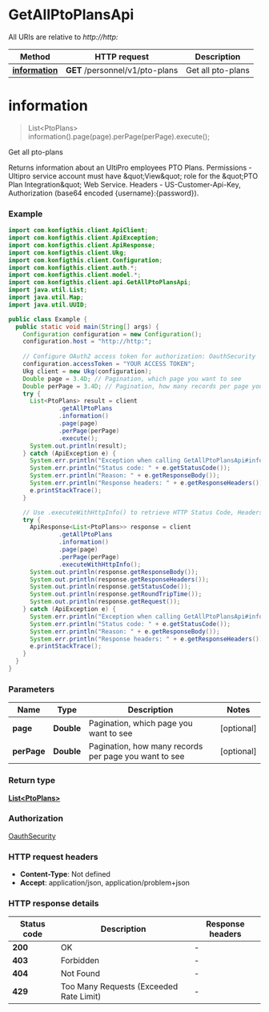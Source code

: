 # GetAllPtoPlansApi

All URIs are relative to *http://http:*

| Method | HTTP request | Description |
|------------- | ------------- | -------------|
| [**information**](GetAllPtoPlansApi.md#information) | **GET** /personnel/v1/pto-plans | Get all pto-plans |


<a name="information"></a>
# **information**
> List&lt;PtoPlans&gt; information().page(page).perPage(perPage).execute();

Get all pto-plans

Returns information about an UltiPro employees PTO Plans. Permissions - Ultipro service account must have \&quot;View\&quot; role for the \&quot;PTO Plan Integration\&quot; Web Service. Headers - US-Customer-Api-Key, Authorization (base64 encoded {username}:{password}). 

### Example
```java
import com.konfigthis.client.ApiClient;
import com.konfigthis.client.ApiException;
import com.konfigthis.client.ApiResponse;
import com.konfigthis.client.Ukg;
import com.konfigthis.client.Configuration;
import com.konfigthis.client.auth.*;
import com.konfigthis.client.model.*;
import com.konfigthis.client.api.GetAllPtoPlansApi;
import java.util.List;
import java.util.Map;
import java.util.UUID;

public class Example {
  public static void main(String[] args) {
    Configuration configuration = new Configuration();
    configuration.host = "http://http:";
    
    // Configure OAuth2 access token for authorization: OauthSecurity
    configuration.accessToken = "YOUR ACCESS TOKEN";
    Ukg client = new Ukg(configuration);
    Double page = 3.4D; // Pagination, which page you want to see
    Double perPage = 3.4D; // Pagination, how many records per page you want to see
    try {
      List<PtoPlans> result = client
              .getAllPtoPlans
              .information()
              .page(page)
              .perPage(perPage)
              .execute();
      System.out.println(result);
    } catch (ApiException e) {
      System.err.println("Exception when calling GetAllPtoPlansApi#information");
      System.err.println("Status code: " + e.getStatusCode());
      System.err.println("Reason: " + e.getResponseBody());
      System.err.println("Response headers: " + e.getResponseHeaders());
      e.printStackTrace();
    }

    // Use .executeWithHttpInfo() to retrieve HTTP Status Code, Headers and Request
    try {
      ApiResponse<List<PtoPlans>> response = client
              .getAllPtoPlans
              .information()
              .page(page)
              .perPage(perPage)
              .executeWithHttpInfo();
      System.out.println(response.getResponseBody());
      System.out.println(response.getResponseHeaders());
      System.out.println(response.getStatusCode());
      System.out.println(response.getRoundTripTime());
      System.out.println(response.getRequest());
    } catch (ApiException e) {
      System.err.println("Exception when calling GetAllPtoPlansApi#information");
      System.err.println("Status code: " + e.getStatusCode());
      System.err.println("Reason: " + e.getResponseBody());
      System.err.println("Response headers: " + e.getResponseHeaders());
      e.printStackTrace();
    }
  }
}

```

### Parameters

| Name | Type | Description  | Notes |
|------------- | ------------- | ------------- | -------------|
| **page** | **Double**| Pagination, which page you want to see | [optional] |
| **perPage** | **Double**| Pagination, how many records per page you want to see | [optional] |

### Return type

[**List&lt;PtoPlans&gt;**](PtoPlans.md)

### Authorization

[OauthSecurity](../README.md#OauthSecurity)

### HTTP request headers

 - **Content-Type**: Not defined
 - **Accept**: application/json, application/problem+json

### HTTP response details
| Status code | Description | Response headers |
|-------------|-------------|------------------|
| **200** | OK |  -  |
| **403** | Forbidden |  -  |
| **404** | Not Found |  -  |
| **429** | Too Many Requests (Exceeded Rate Limit) |  -  |

